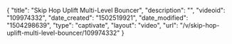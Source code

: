 {
    "title": "Skip Hop Uplift Multi-Level Bouncer",
    "description": "",
    "videoid": "109974332",
    "date_created": "1502519921",
    "date_modified": "1504298639",
    "type": "captivate",
    "layout": "video",
    "url": "\/v\/skip-hop-uplift-multi-level-bouncer\/109974332"
}